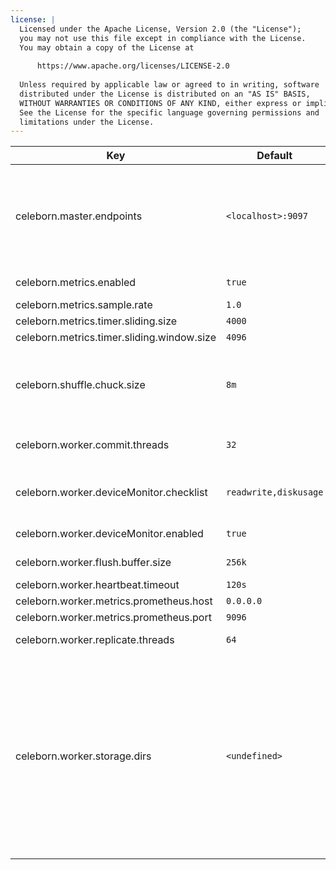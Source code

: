 ```yaml
---
license: |
  Licensed under the Apache License, Version 2.0 (the "License");
  you may not use this file except in compliance with the License.
  You may obtain a copy of the License at
  
      https://www.apache.org/licenses/LICENSE-2.0
  
  Unless required by applicable law or agreed to in writing, software
  distributed under the License is distributed on an "AS IS" BASIS,
  WITHOUT WARRANTIES OR CONDITIONS OF ANY KIND, either express or implied.
  See the License for the specific language governing permissions and
  limitations under the License.
---
```


<!--begin-include-->
| Key | Default | Description | Since |
| --- | ------- | ----------- | ----- |
| celeborn.master.endpoints | `<localhost>:9097` | Endpoints of master nodes for celeborn client to connect, allowed pattern is: `<host1>:<port1>[,<host2>:<port2>]*`, e.g. `clb1:9097,clb2:9098,clb3:9099`. If the port is omitted, 9097 will be used. | 0.2.0 | 
| celeborn.metrics.enabled | `true` | When true, enable metrics system. |  | 
| celeborn.metrics.sample.rate | `1.0` |  |  | 
| celeborn.metrics.timer.sliding.size | `4000` |  |  | 
| celeborn.metrics.timer.sliding.window.size | `4096` |  |  | 
| celeborn.shuffle.chuck.size | `8m` | Max chunk size of reducer's merged shuffle data. For example, if a reducer's shuffle data is 128M and the data will need 16 fetch chunk requests to fetch. |  | 
| celeborn.worker.commit.threads | `32` | Thread number of worker to commit shuffle data files asynchronously. |  | 
| celeborn.worker.deviceMonitor.checklist | `readwrite,diskusage` | Select what the device needs to detect, available items are: iohang, readwrite and diskusage. |  | 
| celeborn.worker.deviceMonitor.enabled | `true` | When true, worker will monitor device and report to master. |  | 
| celeborn.worker.flush.buffer.size | `256k` | Size of buffer used by a single flusher. |  | 
| celeborn.worker.heartbeat.timeout | `120s` | Worker heartbeat timeout. |  | 
| celeborn.worker.metrics.prometheus.host | `0.0.0.0` |  |  | 
| celeborn.worker.metrics.prometheus.port | `9096` |  |  | 
| celeborn.worker.replicate.threads | `64` | Thread number of worker to replicate shuffle data. |  | 
| celeborn.worker.storage.dirs | `<undefined>` | Directory list to store shuffle data. It's recommended to configure one directory on each disk. Storage size limit can be set for each directory. For the sake of performance, there should be no more than 2 flush threads on the same disk partition if you are using HDD, and should be 8 or more flush threads on the same disk partition if you are using SSD. For example: dir1[:capacity=][:disktype=][:flushthread=],dir2[:capacity=][:disktype=][:flushthread=] |  | 
<!--end-include-->
